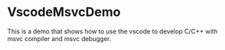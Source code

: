 # VscodeMsvcDemo
This is a demo that shows how to use the vscode to develop C/C++ with msvc compiler and msvc debugger.
